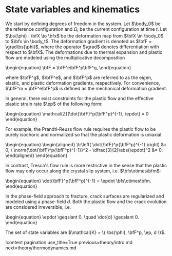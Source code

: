 # State variables and kinematics

We start by defining degrees of freedom in the system. Let $\body_0$ be the reference configuration and $\Omega_t$ be the current configuration at time $t$. Let $\bs{\phi} : \bfX \to \bfx$ be the deformation map from $\bfX \in \body_0$ to $\bfx \in \body_t$. The deformation gradient is denoted as $\bfF = \grad\bs{\phi}$, where the operator $\grad$ denotes differentiation with respect to $\bfX$. The deformations due to thermal expansion and plastic flow are modeled using the multiplicative decomposition

\begin{equation}
  \bfF = \bfF^e\bfF^p\bfF^g,
\end{equation}

where $\bfF^g$, $\bfF^e$, and $\bfF^p$ are referred to as the eigen, elastic, and plastic deformation gradients, respectively. For convenience, $\bfF^m = \bfF^e\bfF^p$ is defined as the mechanical deformation gradient.

In general, there exist constraints for the plastic flow and the effective plastic strain rate $\ep$ of the following form:

\begin{equation}
  \mathcal{Z}(\dot{\bfF}^p{\bfF^p}^{-1}, \epdot) = 0
\end{equation}

For example, the Prandtl-Reuss flow rule requires the plastic flow to be purely isochoric and normalized so that the plastic deformation is uniaxial:

\begin{equation}
  \begin{aligned}
    \tr\left( \dot{\bfF}^p{\bfF^p}^{-1} \right) &= 0, \\
    \norm{\dot{\bfF}^p{\bfF^p}^{-1}}^2 - \dfrac{3}{2}\abs{\epdot}^2 &= 0.
  \end{aligned}
\end{equation}

In contrast, Tresca's flow rule is more restrictive in the sense that the plastic flow may only occur along the crystal slip system, i.e. $\bfs\otimes\bfm$:

\begin{equation}
  \dot{\bfF}^p{\bfF^p}^{-1} = \epdot \bfs\otimes\bfm.
\end{equation}

In the phase-field approach to fracture, crack surfaces are regularized and modeled using a phase-field $d$. Both the plastic flow and the crack evolution are considered irreversible, i.e.

\begin{equation}
  \epdot \geqslant 0, \quad \dot{d} \geqslant 0.
\end{equation}

The set of state variables are $\mathcal{K} = \{ \bs{\phi}, \bfF^p, \ep, d \}$.

!content pagination use_title=True
                    previous=theory/intro.md
                    next=theory/thermodynamics.md
